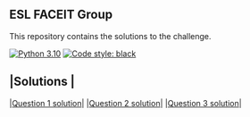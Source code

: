 ## ESL FACEIT Group

This repository contains the solutions to the challenge.

[![Python 3.10](https://img.shields.io/badge/python-3.10-blue.svg)](https://www.python.org/downloads/release/python-3100/)
[![Code style: black](https://img.shields.io/badge/code%20style-black-000000.svg?style=flat-square)](https://github.com/ambv/black)



|Solutions            |
------------------------
|[Question 1 solution]|
|[Question 2 solution]|
|[Question 3 solution]|


[Question 1 solution]: https://github.com/ejarvar/faceit/blob/master/notebooks/question1.ipynb
[Question 2 solution]: https://github.com/ejarvar/faceit/blob/master/notebooks/question2.ipynb
[Question 3 solution]: https://github.com/ejarvar/faceit/blob/master/notebooks/question3.ipynb